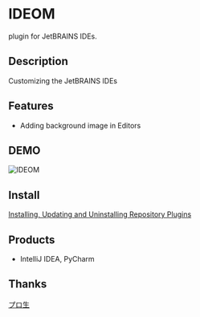 IDEOM
==========
plugin for JetBRAINS IDEs.

## Description
Customizing the JetBRAINS IDEs

## Features
* Adding background image in Editors

## DEMO
![IDEOM](https://cloud.githubusercontent.com/assets/9996150/5455248/42f9ad50-857d-11e4-8517-ad98b659e02d.png)

## Install
[Installing, Updating and Uninstalling Repository Plugins](https://www.jetbrains.com/idea/help/installing-updating-and-uninstalling-repository-plugins.html)

## Products
* IntelliJ IDEA, PyCharm

## Thanks
[プロ生](http://pronama.azurewebsites.net/pronama/)